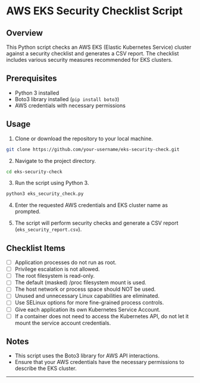 # AWS EKS Security Checklist Script

## Overview

This Python script checks an AWS EKS (Elastic Kubernetes Service) cluster against a security checklist and generates a CSV report. The checklist includes various security measures recommended for EKS clusters.

## Prerequisites

- Python 3 installed
- Boto3 library installed (`pip install boto3`)
- AWS credentials with necessary permissions

## Usage

1. Clone or download the repository to your local machine.

```bash
git clone https://github.com/your-username/eks-security-check.git
```

2. Navigate to the project directory.

```bash
cd eks-security-check
```

3. Run the script using Python 3.

```bash
python3 eks_security_check.py
```

4. Enter the requested AWS credentials and EKS cluster name as prompted.

5. The script will perform security checks and generate a CSV report (`eks_security_report.csv`).

## Checklist Items

- [ ] Application processes do not run as root.
- [ ] Privilege escalation is not allowed.
- [ ] The root filesystem is read-only.
- [ ] The default (masked) /proc filesystem mount is used.
- [ ] The host network or process space should NOT be used.
- [ ] Unused and unnecessary Linux capabilities are eliminated.
- [ ] Use SELinux options for more fine-grained process controls.
- [ ] Give each application its own Kubernetes Service Account.
- [ ] If a container does not need to access the Kubernetes API, do not let it mount the service account credentials.

## Notes

- This script uses the Boto3 library for AWS API interactions.
- Ensure that your AWS credentials have the necessary permissions to describe the EKS cluster.

---
